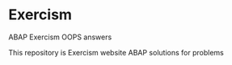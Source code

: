 # Exercism
ABAP Exercism OOPS answers

This repository is Exercism website ABAP solutions for problems 
